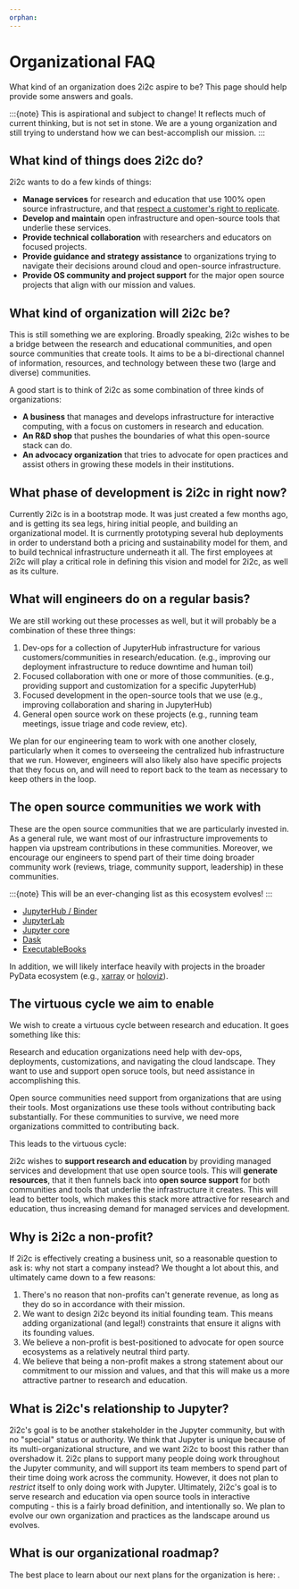 ```yaml
---
orphan:
---
```

# Organizational FAQ

What kind of an organization does 2i2c aspire to be?
This page should help provide some answers and goals.

:::{note}
This is aspirational and subject to change!
It reflects much of current thinking, but is not set in stone.
We are a young organization and still trying to understand how we can best-accomplish our mission.
:::


## What kind of things does 2i2c do?

2i2c wants to do a few kinds of things:

- **Manage services** for research and education that use 100% open source infrastructure, and that [respect a customer's right to replicate](https://2i2c.org/right-to-replicate).
- **Develop and maintain** open infrastructure and open-source tools that underlie these services.
- **Provide technical collaboration** with researchers and educators on focused projects.
- **Provide guidance and strategy assistance** to organizations trying to navigate their decisions around cloud and open-source infrastructure.
- **Provide OS community and project support** for the major open source projects that align with our mission and values.


## What kind of organization will 2i2c be?

This is still something we are exploring. Broadly speaking, 2i2c wishes to be a bridge between the research and educational communities, and open source communities that create tools. It aims to be a bi-directional channel of information, resources, and technology between these two (large and diverse) communities.

A good start is to think of 2i2c as some combination of three kinds of organizations:

- **A business** that manages and develops infrastructure for interactive computing, with a focus on customers in research and education.
- **An R&D shop** that pushes the boundaries of what this open-source stack can do.
- **An advocacy organization** that tries to advocate for open practices and assist others in growing these models in their institutions.
 
## What phase of development is 2i2c in right now?

Currently 2i2c is in a bootstrap mode.
It was just created a few months ago, and is getting its sea legs, hiring initial people, and building an organizational model.
It is currnently prototyping several hub deployments in order to understand both a pricing and sustainability model for them, and to build technical infrastructure underneath it all.
The first employees at 2i2c will play a critical role in defining this vision and model for 2i2c, as well as its culture.

## What will engineers do on a regular basis?

We are still working out these processes as well, but it will probably be a combination of these three things:

1. Dev-ops for a collection of JupyterHub infrastructure for various customers/communities in research/education. (e.g., improving our deployment infrastructure to reduce downtime and human toil)
2. Focused collaboration with one or more of those communities. (e.g., providing support and customization for a specific JupyterHub)
3. Focused development in the open-source tools that we use (e.g., improving collaboration and sharing in JupyterHub)
4. General open source work on these projects (e.g., running team meetings, issue triage and code review, etc).

We plan for our engineering team to work with one another closely, particularly when it comes to overseeing the centralized hub infrastructure that we run.
However, engineers will also likely also have specific projects that they focus on, and will need to report back to the team as necessary to keep others in the loop.


## The open source communities we work with

These are the open source communities that we are particularly invested in.
As a general rule, we want most of our infrastructure improvements to happen via upstream contributions in these communities.
Moreover, we encourage our engineers to spend part of their time doing broader community work (reviews, triage, community support, leadership) in these communities.

:::{note}
This will be an ever-changing list as this ecosystem evolves!
:::

- [JupyterHub / Binder](https://github.com/jupyterhub)
- [JupyterLab](https://github.com/jupyterlab)
- [Jupyter core](https://github.com/jupyter)
- [Dask](https://github.com/dask)
- [ExecutableBooks](https://github.com/executablebooks)

In addition, we will likely interface heavily with projects in the broader PyData ecosystem (e.g., [xarray](http://github.com/pydata/xarray) or [holoviz](https://github.com/holoviz)).

## The virtuous cycle we aim to enable

We wish to create a virtuous cycle between research and education. It goes something like this:

Research and education organizations need help with dev-ops, deployments, customizations, and navigating the cloud landscape. They want to use and support open soruce tools, but need assistance in accomplishing this.

Open source communities need support from organizations that are using their tools. Most organizations use these tools without contributing back substantially. For these communities to survive, we need more organizations committed to contributing back.

This leads to the virtuous cycle:

2i2c wishes to **support research and education** by providing managed services and development that use open source tools. This will **generate resources**, that it then funnels back into **open source support** for both communities and tools that underlie the infrastructure it creates. This will lead to better tools, which makes this stack more attractive for research and education, thus increasing demand for managed services and development.


## Why is 2i2c a non-profit?

If 2i2c is effectively creating a business unit, so a reasonable question to ask is: why not start a company instead? We thought a lot about this, and ultimately came down to a few reasons:

1. There's no reason that non-profits can't generate revenue, as long as they do so in accordance with their mission.
2. We want to design 2i2c beyond its initial founding team. This means adding organizational (and legal!) constraints that ensure it aligns with its founding values.
3. We believe a non-profit is best-positioned to advocate for open source ecosystems as a relatively neutral third party.
4. We believe that being a non-profit makes a strong statement about our commitment to our mission and values, and that this will make us a more attractive partner to research and education.


## What is 2i2c's relationship to Jupyter?

2i2c's goal is to be another stakeholder in the Jupyter community, but with no "special" status or authority.
We think that Jupyter is unique because of its multi-organizational structure, and we want 2i2c to boost this rather than overshadow it.
2i2c plans to support many people doing work throughout the Jupyter community, and will support its team members to spend part of their time doing work across the community.
However, it does not plan to *restrict* itself to only doing work with Jupyter.
Ultimately, 2i2c's goal is to serve research and education via open source tools in interactive computing - this is a fairly broad definition, and intentionally so.
We plan to evolve our own organization and practices as the landscape around us evolves.


## What is our organizational roadmap?

The best place to learn about our next plans for the organization is here: [](about/strategy.md).
